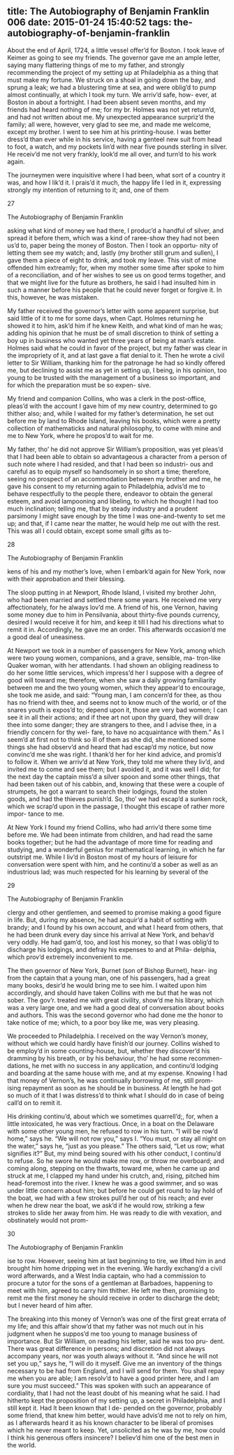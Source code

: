 title: The Autobiography of Benjamin Franklin 006
date: 2015-01-24 15:40:52
tags: the-autobiography-of-benjamin-franklin
---

About the end of April, 1724, a little vessel offer’d for Boston. I took leave of Keimer as going to see my friends. The governor gave me an ample letter, saying many flattering things of me to my father, and strongly recommending the project of my setting up at Philadelphia as a thing that must make my fortune. We struck on a shoal in going down the bay, and sprung a leak; we had a blustering time at sea, and were oblig’d to pump almost continually, at which I took my turn. We arriv’d safe, how- ever, at Boston in about a fortnight. I had been absent seven months, and my friends had heard nothing of me; for my br. Holmes was not yet return’d, and had not written about me. My unexpected appearance surpriz’d the family; all were, however, very glad to see me, and made me welcome, except my brother. I went to see him at his printing-house. I was better dress’d than ever while in his service, having a genteel new suit from head to foot, a watch, and my pockets lin’d with near five pounds sterling in silver. He receiv’d me not very frankly, look’d me all over, and turn’d to his work again.

The journeymen were inquisitive where I had been, what sort of a country it was, and how I lik’d it. I prais’d it much, the happy life I led in it, expressing strongly my intention of returning to it; and, one of them

27

The Autobiography of Benjamin Franklin

asking what kind of money we had there, I produc’d a handful of silver, and spread it before them, which was a kind of raree-show they had not been us’d to, paper being the money of Boston. Then I took an opportu- nity of letting them see my watch; and, lastly (my brother still grum and sullen), I gave them a piece of eight to drink, and took my leave. This visit of mine offended him extreamly; for, when my mother some time after spoke to him of a reconciliation, and of her wishes to see us on good terms together, and that we might live for the future as brothers, he said I had insulted him in such a manner before his people that he could never forget or forgive it. In this, however, he was mistaken.

My father received the governor’s letter with some apparent surprise, but said little of it to me for some days, when Capt. Holmes returning he showed it to him, ask’d him if he knew Keith, and what kind of man he was; adding his opinion that he must be of small discretion to think of setting a boy up in business who wanted yet three years of being at man’s estate. Holmes said what he could in favor of the project, but my father was clear in the impropriety of it, and at last gave a flat denial to it. Then he wrote a civil letter to Sir William, thanking him for the patronage he had so kindly offered me, but declining to assist me as yet in setting up, I being, in his opinion, too young to be trusted with the management of a business so important, and for which the preparation must be so expen- sive.

My friend and companion Collins, who was a clerk in the post-office, pleas’d with the account I gave him of my new country, determined to go thither also; and, while I waited for my father’s determination, he set out before me by land to Rhode Island, leaving his books, which were a pretty collection of mathematicks and natural philosophy, to come with mine and me to New York, where he propos’d to wait for me.

My father, tho’ he did not approve Sir William’s proposition, was yet pleas’d that I had been able to obtain so advantageous a character from a person of such note where I had resided, and that I had been so industri- ous and careful as to equip myself so handsomely in so short a time; therefore, seeing no prospect of an accommodation between my brother and me, he gave his consent to my returning again to Philadelphia, advis’d me to behave respectfully to the people there, endeavor to obtain the general esteem, and avoid lampooning and libeling, to which he thought I had too much inclination; telling me, that by steady industry and a prudent parsimony I might save enough by the time I was one-and-twenty to set me up; and that, if I came near the matter, he would help me out with the rest. This was all I could obtain, except some small gifts as to-

28

The Autobiography of Benjamin Franklin

kens of his and my mother’s love, when I embark’d again for New York, now with their approbation and their blessing.

The sloop putting in at Newport, Rhode Island, I visited my brother John, who had been married and settled there some years. He received me very affectionately, for he always lov’d me. A friend of his, one Vernon, having some money due to him in Pensilvania, about thirty-five pounds currency, desired I would receive it for him, and keep it till I had his directions what to remit it in. Accordingly, he gave me an order. This afterwards occasion’d me a good deal of uneasiness.

At Newport we took in a number of passengers for New York, among which were two young women, companions, and a grave, sensible, ma- tron-like Quaker woman, with her attendants. I had shown an obliging readiness to do her some little services, which impress’d her I suppose with a degree of good will toward me; therefore, when she saw a daily growing familiarity between me and the two young women, which they appear’d to encourage, she took me aside, and said: “Young man, I am concern’d for thee, as thou has no friend with thee, and seems not to know much of the world, or of the snares youth is expos’d to; depend upon it, those are very bad women; I can see it in all their actions; and if thee art not upon thy guard, they will draw thee into some danger; they are strangers to thee, and I advise thee, in a friendly concern for thy wel- fare, to have no acquaintance with them.” As I seem’d at first not to think so ill of them as she did, she mentioned some things she had observ’d and heard that had escap’d my notice, but now convinc’d me she was right. I thank’d her for her kind advice, and promis’d to follow it. When we arriv’d at New York, they told me where they liv’d, and invited me to come and see them; but I avoided it, and it was well I did; for the next day the captain miss’d a silver spoon and some other things, that had been taken out of his cabbin, and, knowing that these were a couple of strumpets, he got a warrant to search their lodgings, found the stolen goods, and had the thieves punish’d. So, tho’ we had escap’d a sunken rock, which we scrap’d upon in the passage, I thought this escape of rather more impor- tance to me.

At New York I found my friend Collins, who had arriv’d there some time before me. We had been intimate from children, and had read the same books together; but he had the advantage of more time for reading and studying, and a wonderful genius for mathematical learning, in which he far outstript me. While I liv’d in Boston most of my hours of leisure for conversation were spent with him, and he continu’d a sober as well as an industrious lad; was much respected for his learning by several of the

29

The Autobiography of Benjamin Franklin

clergy and other gentlemen, and seemed to promise making a good figure in life. But, during my absence, he had acquir’d a habit of sotting with brandy; and I found by his own account, and what I heard from others, that he had been drunk every day since his arrival at New York, and behav’d very oddly. He had gam’d, too, and lost his money, so that I was oblig’d to discharge his lodgings, and defray his expenses to and at Phila- delphia, which prov’d extremely inconvenient to me.

The then governor of New York, Burnet (son of Bishop Burnet), hear- ing from the captain that a young man, one of his passengers, had a great many books, desir’d he would bring me to see him. I waited upon him accordingly, and should have taken Collins with me but that he was not sober. The gov’r. treated me with great civility, show’d me his library, which was a very large one, and we had a good deal of conversation about books and authors. This was the second governor who had done me the honor to take notice of me; which, to a poor boy like me, was very pleasing.

We proceeded to Philadelphia. I received on the way Vernon’s money, without which we could hardly have finish’d our journey. Collins wished to be employ’d in some counting-house, but, whether they discover’d his dramming by his breath, or by his behaviour, tho’ he had some recommen- dations, he met with no success in any application, and continu’d lodging and boarding at the same house with me, and at my expense. Knowing I had that money of Vernon’s, he was continually borrowing of me, still prom- ising repayment as soon as he should be in business. At length he had got so much of it that I was distress’d to think what I should do in case of being call’d on to remit it.

His drinking continu’d, about which we sometimes quarrell’d;, for, when a little intoxicated, he was very fractious. Once, in a boat on the Delaware with some other young men, he refused to row in his turn. “I will be row’d home,” says he. “We will not row you,” says I. “You must, or stay all night on the water,” says he, “just as you please.” The others said, “Let us row; what signifies it?” But, my mind being soured with his other conduct, I continu’d to refuse. So he swore he would make me row, or throw me overboard; and coming along, stepping on the thwarts, toward me, when he came up and struck at me, I clapped my hand under his crutch, and, rising, pitched him head-foremost into the river. I knew he was a good swimmer, and so was under little concern about him; but before he could get round to lay hold of the boat, we had with a few strokes pull’d her out of his reach; and ever when he drew near the boat, we ask’d if he would row, striking a few strokes to slide her away from him. He was ready to die with vexation, and obstinately would not prom-

30

The Autobiography of Benjamin Franklin

ise to row. However, seeing him at last beginning to tire, we lifted him in and brought him home dripping wet in the evening. We hardly exchang’d a civil word afterwards, and a West India captain, who had a commission to procure a tutor for the sons of a gentleman at Barbadoes, happening to meet with him, agreed to carry him thither. He left me then, promising to remit me the first money he should receive in order to discharge the debt; but I never heard of him after.

The breaking into this money of Vernon’s was one of the first great errata of my life; and this affair show’d that my father was not much out in his judgment when he suppos’d me too young to manage business of importance. But Sir William, on reading his letter, said he was too pru- dent. There was great difference in persons; and discretion did not always accompany years, nor was youth always without it. “And since he will not set you up,” says he, “I will do it myself. Give me an inventory of the things necessary to be had from England, and I will send for them. You shall repay me when you are able; I am resolv’d to have a good printer here, and I am sure you must succeed.” This was spoken with such an appearance of cordiality, that I had not the least doubt of his meaning what he said. I had hitherto kept the proposition of my setting up, a secret in Philadelphia, and I still kept it. Had lt been known that I de- pended on the governor, probably some friend, that knew him better, would have advis’d me not to rely on him, as I afterwards heard it as his known character to be liberal of promises which he never meant to keep. Yet, unsolicited as he was by me, how could I think his generous offers insincere? I believ’d him one of the best men in the world.

